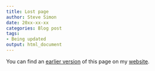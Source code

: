 ```yaml
---
title: Lost page
author: Steve Simon
date: 20xx-xx-xx
categories: Blog post
tags:
- Being updated
output: html_document
---
```


You can find an [earlier version][sim1] of this page on my [website][sim2].

[sim1]: http://www.pmean.com/xx/.html
[sim2]: http://www.pmean.com
